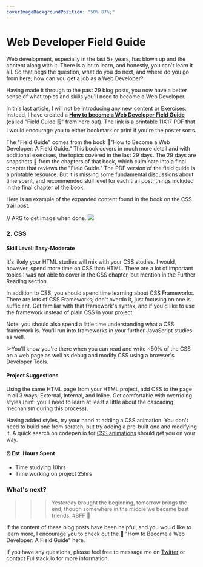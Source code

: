 ```yaml
---
coverImageBackgroundPosition: "50% 87%;"
---
```


# Web Developer Field Guide

Web development, especially in the last 5+ years, has blown up and the content along with it.  There is a lot to learn, and honestly, you can't learn it all.  So that begs the question, what do you do next, and where do you go from here; how can you get a job as a Web Developer?

Having made it through to the past 29 blog posts, you now have a better sense of what topics and skills you'll need to become a Web Developer.

In this last article, I will not be introducing any new content or Exercises.  Instead, I have created a [**How to become a Web Developer Field Guide**](assets/public/map.png) (called "Field Guide 🗒" from here out).  The link is a printable 11X17 PDF that I would encourage you to either bookmark or print if you're the poster sorts.

The "Field Guide" comes from the book 📗"How to Become a Web Developer: A Field Guide."  This book covers in much more detail and with additional exercises, the topics covered in the last 29 days.  The 29 days are snapshots 📸 from the chapters of that book, which culminate into a final chapter that reviews the "Field Guide."  The PDF version of the field guide is a printable resource.  But it is missing some fundamental discussions about time spent, and recommended skill level for each trail post; things included in the final chapter of the book.

Here is an example of the expanded content found in the book on the CSS trail post. 

// ARG to get image when done.
![](assets/public/css.png)

### 2. CSS

#### Skill Level: Easy-Moderate
It's likely your HTML studies will mix with your CSS studies.  I would, however, spend more time on CSS than HTML. There are a lot of important topics I was not able to cover in the CSS chapter, but mention in the Further Reading section.

In addition to CSS, you should spend time learning about CSS Frameworks.  There are lots of CSS Frameworks; don't overdo it, just focusing on one is sufficient.  Get familiar with that framework's syntax, and if you'd like to use the framework instead of plain CSS in your project. 

Note: you should also spend a little time understanding what a CSS framework is.  You'll run into frameworks in your further JavaScript studies as well.

I>You'll know you're there when you can read and write ~50% of the CSS on a web page as well as debug and modify CSS using a browser's Developer Tools.

#### Project Suggestions
Using the same HTML page from your HTML project, add CSS to the page in all 3 ways; External, Internal, and Inline.  Get comfortable with overriding styles (hint: you'll need to learn at least a little about the cascading mechanism during this process).  

Having added styles, try your hand at adding a CSS animation.  You don't need to build one from scratch, but try adding a pre-built one and modifying it.  A quick search on codepen.io for [CSS animations](https://codepen.io/search/pens?q=css%20animations&page=1&order=popularity&depth=everything) should get you on your way. 

#### ⏰ Est. Hours Spent
* Time studying 10hrs
* Time working on project 25hrs

### What's next?

>>>Yesterday brought the beginning, tomorrow brings the end, though somewhere in the middle we became best friends.  #BFF 💙

If the content of these blog posts have been helpful, and you would like to learn more, I encourage you to check out the 📗 "How to Become a Web Developer: A Field Guide" here. 

If you have any questions, please feel free to message me on [Twitter](https://twitter.com/angelgarbarino) or contact Fullstack.io for more information.
